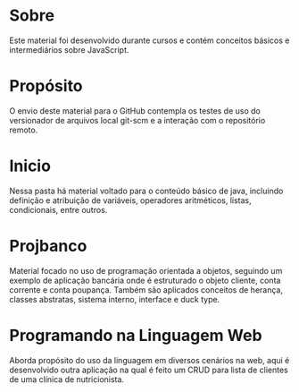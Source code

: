 # Sobre
Este material foi desenvolvido durante cursos e contém conceitos básicos e intermediários sobre JavaScript.

# Propósito
O envio deste material para o GitHub contempla os testes de uso do versionador de arquivos local git-scm e a interação com o repositório remoto.

# Inicio
Nessa pasta há material voltado para o conteúdo básico de java, incluindo definição e atribuição de variáveis, operadores aritméticos, listas, condicionais, entre outros.

# Projbanco
Material focado no uso de programação orientada a objetos, seguindo um exemplo de aplicação bancária onde é estruturado o objeto cliente, conta corrente e conta poupança.
Também são aplicados conceitos de herança, classes abstratas, sistema interno, interface e duck type.

# Programando na Linguagem Web
Aborda propósito do uso da linguagem em diversos cenários na web, aqui é desenvolvido outra aplicação na qual é feito um CRUD para lista de clientes de uma clínica de nutricionista.
